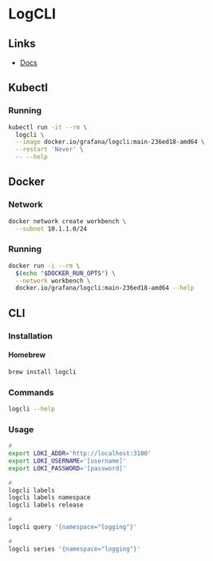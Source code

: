 # LogCLI

## Links

- [Docs](https://grafana.com/docs/loki/latest/getting-started/logcli/)

## Kubectl

### Running

```sh
kubectl run -it --rm \
  logcli \
  --image docker.io/grafana/logcli:main-236ed18-amd64 \
  --restart 'Never' \
  -- --help
```

## Docker

### Network

```sh
docker network create workbench \
  --subnet 10.1.1.0/24
```

### Running

```sh
docker run -i --rm \
  $(echo "$DOCKER_RUN_OPTS") \
  --network workbench \
  docker.io/grafana/logcli:main-236ed18-amd64 --help
```

## CLI

### Installation

#### Homebrew

```sh
brew install logcli
```

### Commands

```sh
logcli --help
```

### Usage

```sh
#
export LOKI_ADDR='http://localhost:3100'
export LOKI_USERNAME='[username]'
export LOKI_PASSWORD='[password]'

#
logcli labels
logcli labels namespace
logcli labels release

#
logcli query '{namespace="logging"}'

#
logcli series '{namespace="logging"}'
```
